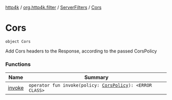 [http4k](../../../index.md) / [org.http4k.filter](../../index.md) / [ServerFilters](../index.md) / [Cors](./index.md)

# Cors

`object Cors`

Add Cors headers to the Response, according to the passed CorsPolicy

### Functions

| Name | Summary |
|---|---|
| [invoke](invoke.md) | `operator fun invoke(policy: `[`CorsPolicy`](../../-cors-policy/index.md)`): <ERROR CLASS>` |
